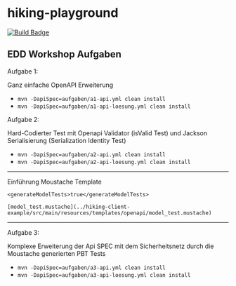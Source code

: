 # hiking-playground

[![Build Badge]](https://github.com/johannes-bruegmann/hiking-playground/actions/workflows/maven.yml)

[Build Badge]: https://github.com/johannes-bruegmann/hiking-playground/actions/workflows/maven.yml/badge.svg


## EDD Workshop Aufgaben

Aufgabe 1:

Ganz einfache OpenAPI Erweiterung

- `mvn -DapiSpec=aufgaben/a1-api.yml clean install`
- `mvn -DapiSpec=aufgaben/a1-api-loesung.yml clean install`

Aufgabe 2:

Hard-Codierter Test mit Openapi Validator (isValid Test) und Jackson Serialisierung (Serialization Identity Test)

- `mvn -DapiSpec=aufgaben/a2-api.yml clean install`
- `mvn -DapiSpec=aufgaben/a2-api-loesung.yml clean install`

-----

Einführung Moustache Template

    <generateModelTests>true</generateModelTests>

    [model_test.mustache](../hiking-client-example/src/main/resources/templates/openapi/model_test.mustache)

-----

Aufgabe 3:

Komplexe Erweiterung der Api SPEC mit dem Sicherheitsnetz durch die Moustache generierten PBT Tests

- `mvn -DapiSpec=aufgaben/a3-api.yml clean install`
- `mvn -DapiSpec=aufgaben/a3-api-loesung.yml clean install`
